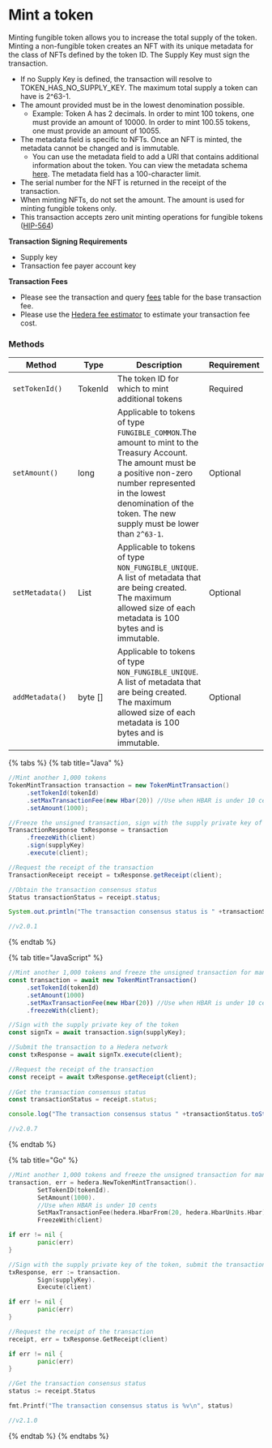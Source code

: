 # Mint a token

Minting fungible token allows you to increase the total supply of the token. Minting a non-fungible token creates an NFT with its unique metadata for the class of NFTs defined by the token ID. The Supply Key must sign the transaction.

* If no Supply Key is defined, the transaction will resolve to TOKEN\_HAS\_NO\_SUPPLY\_KEY. The maximum total supply a token can have is 2^63-1.
* The amount provided must be in the lowest denomination possible.
  * Example: Token A has 2 decimals. In order to mint 100 tokens, one must provide an amount of 10000. In order to mint 100.55 tokens, one must provide an amount of 10055.
* The metadata field is specific to NFTs. Once an NFT is minted, the metadata cannot be changed and is immutable.
  * You can use the metadata field to add a URI that contains additional information about the token. You can view the metadata schema [here](https://hips.hedera.com/hip/hip-412). The metadata field has a 100-character limit.
* The serial number for the NFT is returned in the receipt of the transaction.
* When minting NFTs, do not set the amount. The amount is used for minting fungible tokens only.
* This transaction accepts zero unit minting operations for fungible tokens ([HIP-564](https://hips.hedera.com/hip/hip-564))

**Transaction Signing Requirements**

* Supply key
* Transaction fee payer account key

**Transaction Fees**

* Please see the transaction and query [fees](../../../networks/mainnet/fees/#transaction-and-query-fees) table for the base transaction fee.
* Please use the [Hedera fee estimator](https://hedera.com/fees) to estimate your transaction fee cost.

### Methods

<table><thead><tr><th width="249">Method</th><th width="105">Type</th><th width="264">Description</th><th>Requirement</th></tr></thead><tbody><tr><td><code>setTokenId()</code></td><td>TokenId</td><td>The token ID for which to mint additional tokens</td><td>Required</td></tr><tr><td><code>setAmount()</code></td><td>long</td><td>Applicable to tokens of type <code>FUNGIBLE_COMMON</code>.The amount to mint to the Treasury Account. The amount must be a positive non-zero number represented in the lowest denomination of the token. The new supply must be lower than <code>2^63-1</code>.</td><td>Optional</td></tr><tr><td><code>setMetadata()</code></td><td>List</td><td>Applicable to tokens of type <code>NON_FUNGIBLE_UNIQUE</code>. A list of metadata that are being created. The maximum allowed size of each metadata is 100 bytes and is immutable.</td><td>Optional</td></tr><tr><td><code>addMetadata()</code></td><td>byte []</td><td>Applicable to tokens of type <code>NON_FUNGIBLE_UNIQUE</code>. A list of metadata that are being created. The maximum allowed size of each metadata is 100 bytes and is immutable.</td><td>Optional</td></tr></tbody></table>

{% tabs %}
{% tab title="Java" %}
```java
//Mint another 1,000 tokens
TokenMintTransaction transaction = new TokenMintTransaction()
     .setTokenId(tokenId)
     .setMaxTransactionFee(new Hbar(20)) //Use when HBAR is under 10 cents
     .setAmount(1000);

//Freeze the unsigned transaction, sign with the supply private key of the token, submit the transaction to a Hedera network
TransactionResponse txResponse = transaction
     .freezeWith(client)
     .sign(supplyKey)
     .execute(client);

//Request the receipt of the transaction
TransactionReceipt receipt = txResponse.getReceipt(client);

//Obtain the transaction consensus status
Status transactionStatus = receipt.status;

System.out.println("The transaction consensus status is " +transactionStatus;

//v2.0.1
```
{% endtab %}

{% tab title="JavaScript" %}
```javascript
//Mint another 1,000 tokens and freeze the unsigned transaction for manual signing
const transaction = await new TokenMintTransaction()
     .setTokenId(tokenId)
     .setAmount(1000)
     .setMaxTransactionFee(new Hbar(20)) //Use when HBAR is under 10 cents
     .freezeWith(client);

//Sign with the supply private key of the token 
const signTx = await transaction.sign(supplyKey);

//Submit the transaction to a Hedera network    
const txResponse = await signTx.execute(client);

//Request the receipt of the transaction
const receipt = await txResponse.getReceipt(client);
    
//Get the transaction consensus status
const transactionStatus = receipt.status;

console.log("The transaction consensus status " +transactionStatus.toString());

//v2.0.7
```
{% endtab %}

{% tab title="Go" %}
```go
//Mint another 1,000 tokens and freeze the unsigned transaction for manual signing
transaction, err = hedera.NewTokenMintTransaction().
		SetTokenID(tokenId).
		SetAmount(1000).
		//Use when HBAR is under 10 cents
		SetMaxTransactionFee(hedera.HbarFrom(20, hedera.HbarUnits.Hbar)).
		FreezeWith(client)

if err != nil {
		panic(err)
}

//Sign with the supply private key of the token, submit the transaction to a Hedera network
txResponse, err := transaction.
		Sign(supplyKey).
		Execute(client)

if err != nil {
		panic(err)
}

//Request the receipt of the transaction
receipt, err = txResponse.GetReceipt(client)

if err != nil {
		panic(err)
}

//Get the transaction consensus status
status := receipt.Status

fmt.Printf("The transaction consensus status is %v\n", status)

//v2.1.0
```
{% endtab %}
{% endtabs %}
